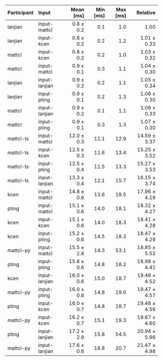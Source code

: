 | Participant | Input | Mean [ms] | Min [ms] | Max [ms] | Relative |
|:---|:---|---:|---:|---:|---:|
| lanjian | input-mattcl | 0.8 ± 0.2 | 0.1 | 1.0 | 1.00 |
| lanjian | input-kcen | 0.8 ± 0.2 | 0.2 | 1.2 | 1.01 ± 0.33 |
| mattcl | input-kcen | 0.8 ± 0.2 | 0.2 | 1.0 | 1.03 ± 0.32 |
| mattcl | input-mattcl | 0.9 ± 0.1 | 0.3 | 1.1 | 1.04 ± 0.30 |
| lanjian | input-lanjian | 0.9 ± 0.2 | 0.2 | 1.1 | 1.05 ± 0.34 |
| lanjian | input-pting | 0.9 ± 0.1 | 0.2 | 1.3 | 1.06 ± 0.30 |
| mattcl | input-lanjian | 0.9 ± 0.2 | 0.1 | 1.1 | 1.06 ± 0.33 |
| mattcl | input-pting | 0.9 ± 0.1 | 0.3 | 1.3 | 1.07 ± 0.30 |
| mattcl-ts | input-mattcl | 12.0 ± 0.3 | 11.1 | 12.9 | 14.59 ± 3.37 |
| mattcl-ts | input-kcen | 12.5 ± 0.3 | 11.6 | 13.4 | 15.25 ± 3.52 |
| mattcl-ts | input-pting | 12.5 ± 0.4 | 11.5 | 13.3 | 15.27 ± 3.53 |
| mattcl-ts | input-lanjian | 13.3 ± 0.4 | 12.1 | 15.7 | 16.15 ± 3.74 |
| kcen | input-mattcl | 14.8 ± 0.6 | 13.6 | 18.5 | 17.96 ± 4.19 |
| pting | input-mattcl | 15.1 ± 0.6 | 14.0 | 18.1 | 18.32 ± 4.27 |
| kcen | input-kcen | 15.1 ± 0.6 | 14.0 | 18.3 | 18.41 ± 4.28 |
| kcen | input-pting | 15.2 ± 0.6 | 14.5 | 18.3 | 18.47 ± 4.29 |
| mattcl-py | input-mattcl | 15.5 ± 2.8 | 14.3 | 53.1 | 18.85 ± 5.52 |
| pting | input-pting | 15.6 ± 0.6 | 14.8 | 18.2 | 18.98 ± 4.41 |
| kcen | input-lanjian | 16.0 ± 0.6 | 15.0 | 18.7 | 19.46 ± 4.52 |
| mattcl-py | input-pting | 16.0 ± 0.8 | 14.8 | 19.0 | 19.47 ± 4.57 |
| pting | input-kcen | 16.0 ± 0.7 | 14.8 | 18.7 | 19.48 ± 4.56 |
| mattcl-py | input-kcen | 16.2 ± 0.7 | 15.1 | 19.3 | 19.67 ± 4.60 |
| pting | input-lanjian | 17.2 ± 2.9 | 15.8 | 54.5 | 20.94 ± 5.96 |
| mattcl-py | input-lanjian | 17.6 ± 0.6 | 16.8 | 20.7 | 21.47 ± 4.98 |
